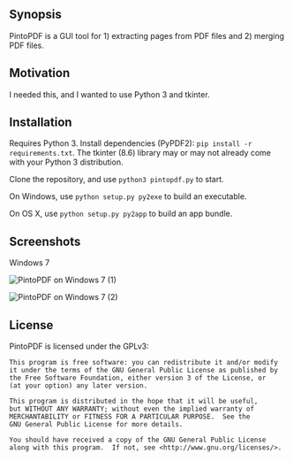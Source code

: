 ## Synopsis

PintoPDF is a GUI tool for 1) extracting pages from PDF files and 2) merging PDF files.

## Motivation

I needed this, and I wanted to use Python 3 and tkinter.

## Installation

Requires Python 3.
Install dependencies (PyPDF2): `pip install -r requirements.txt`.
The tkinter (8.6) library may or may not already come with your Python 3 distribution.

Clone the repository, and use `python3 pintopdf.py` to start.

On Windows, use `python setup.py py2exe` to build an executable.

On OS X, use `python setup.py py2app` to build an app bundle.

## Screenshots

Windows 7

![PintoPDF on Windows 7 (1)](http://www.armontoubman.com/pintopdf/pintopdf_windows7_1.png)

![PintoPDF on Windows 7 (2)](http://www.armontoubman.com/pintopdf/pintopdf_windows7_2.png)

## License

PintoPDF is licensed under the GPLv3:

    This program is free software: you can redistribute it and/or modify
    it under the terms of the GNU General Public License as published by
    the Free Software Foundation, either version 3 of the License, or
    (at your option) any later version.

    This program is distributed in the hope that it will be useful,
    but WITHOUT ANY WARRANTY; without even the implied warranty of
    MERCHANTABILITY or FITNESS FOR A PARTICULAR PURPOSE.  See the
    GNU General Public License for more details.

    You should have received a copy of the GNU General Public License
    along with this program.  If not, see <http://www.gnu.org/licenses/>.

